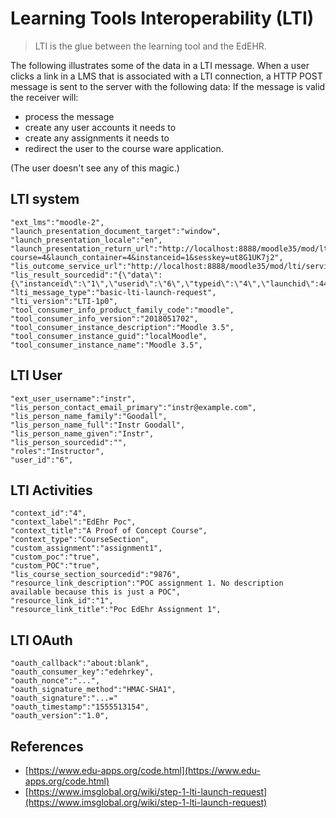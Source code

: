 # Learning Tools Interoperability (LTI)

> LTI is the glue between the learning tool and the EdEHR.

The following illustrates some of the data in a LTI message. When a user clicks a link
in a LMS that is associated with a LTI connection, a HTTP POST message is 
sent to the server with the following data: If the message is valid the
receiver will:
- process the message
- create any user accounts it needs to
- create any assignments it needs to 
- redirect the user to the course ware application. 

(The user doesn't see any of this magic.)

## LTI system

```
"ext_lms":"moodle-2",
"launch_presentation_document_target":"window",
"launch_presentation_locale":"en",
"launch_presentation_return_url":"http://localhost:8888/moodle35/mod/lti/return.php?course=4&launch_container=4&instanceid=1&sesskey=ut8G1UK7j2",
"lis_outcome_service_url":"http://localhost:8888/moodle35/mod/lti/service.php",
"lis_result_sourcedid":"{\"data\":{\"instanceid\":\"1\",\"userid\":\"6\",\"typeid\":\"4\",\"launchid\":449591125},\"hash\":\"2296e83a755070c596526b49d2a35eb06d24f16fde942a8c8d552e7dd01600bc\"}",
"lti_message_type":"basic-lti-launch-request",
"lti_version":"LTI-1p0",
"tool_consumer_info_product_family_code":"moodle",
"tool_consumer_info_version":"2018051702",
"tool_consumer_instance_description":"Moodle 3.5",
"tool_consumer_instance_guid":"localMoodle",
"tool_consumer_instance_name":"Moodle 3.5",
```

## LTI User

```
"ext_user_username":"instr",
"lis_person_contact_email_primary":"instr@example.com",
"lis_person_name_family":"Goodall",
"lis_person_name_full":"Instr Goodall",
"lis_person_name_given":"Instr",
"lis_person_sourcedid":"",
"roles":"Instructor",
"user_id":"6",
```

## LTI Activities
```
"context_id":"4",
"context_label":"EdEhr Poc",
"context_title":"A Proof of Concept Course",
"context_type":"CourseSection",
"custom_assignment":"assignment1",
"custom_poc":"true",
"custom_POC":"true",
"lis_course_section_sourcedid":"9876",
"resource_link_description":"POC assignment 1. No description available because this is just a POC",
"resource_link_id":"1",
"resource_link_title":"Poc EdEhr Assignment 1",
```


## LTI OAuth
```
"oauth_callback":"about:blank",
"oauth_consumer_key":"edehrkey",
"oauth_nonce":"...",
"oauth_signature_method":"HMAC-SHA1",
"oauth_signature":"...="
"oauth_timestamp":"1555513154",
"oauth_version":"1.0",
```

## References

- [https://www.edu-apps.org/code.html](https://www.edu-apps.org/code.html)
- [https://www.imsglobal.org/wiki/step-1-lti-launch-request](https://www.imsglobal.org/wiki/step-1-lti-launch-request)